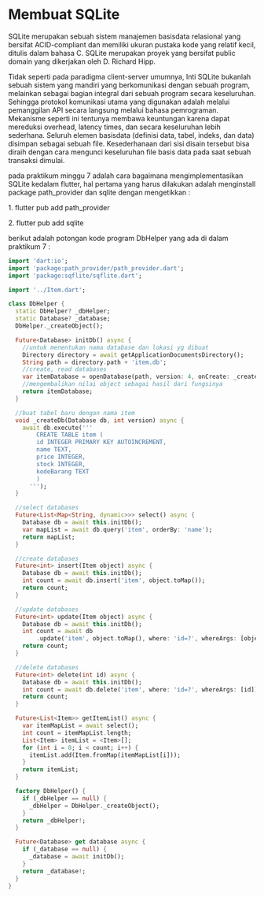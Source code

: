 # Membuat SQLite 
<p> SQLite merupakan sebuah sistem manajemen basisdata relasional yang bersifat ACID-compliant dan memiliki ukuran pustaka kode yang relatif kecil, ditulis dalam bahasa C. SQLite merupakan proyek yang bersifat public domain yang dikerjakan oleh D. Richard Hipp.

Tidak seperti pada paradigma client-server umumnya, Inti SQLite bukanlah sebuah sistem yang mandiri yang berkomunikasi dengan sebuah program, melainkan sebagai bagian integral dari sebuah program secara keseluruhan. Sehingga protokol komunikasi utama yang digunakan adalah melalui pemanggilan API secara langsung melalui bahasa pemrograman. Mekanisme seperti ini tentunya membawa keuntungan karena dapat mereduksi overhead, latency times, dan secara keseluruhan lebih sederhana. Seluruh elemen basisdata (definisi data, tabel, indeks, dan data) disimpan sebagai sebuah file. Kesederhanaan dari sisi disain tersebut bisa diraih dengan cara mengunci keseluruhan file basis data pada saat sebuah transaksi dimulai.</p> 

<p> pada praktikum minggu 7 adalah cara bagaimana mengimplementasikan SQLite kedalam flutter, hal pertama yang harus dilakukan adalah menginstall package path_provider dan sqlite dengan mengetikkan :</p>

<p>1. flutter pub add path_provider </p>
<p> 2. flutter pub add sqlite </p>

<p> berikut adalah potongan kode program DbHelper yang ada di dalam praktikum 7 : </p>

``` dart
import 'dart:io';
import 'package:path_provider/path_provider.dart';
import 'package:sqflite/sqflite.dart';

import '../Item.dart';

class DbHelper {
  static DbHelper? _dbHelper;
  static Database? _database;
  DbHelper._createObject();

  Future<Database> initDb() async {
    //untuk menentukan nama database dan lokasi yg dibuat
    Directory directory = await getApplicationDocumentsDirectory();
    String path = directory.path + 'item.db';
    //create, read databases
    var itemDatabase = openDatabase(path, version: 4, onCreate: _createDb);
    //mengembalikan nilai object sebagai hasil dari fungsinya
    return itemDatabase;
  }

  //buat tabel baru dengan nama item
  void _createDb(Database db, int version) async {
    await db.execute('''
        CREATE TABLE item (
        id INTEGER PRIMARY KEY AUTOINCREMENT,
        name TEXT,
        price INTEGER,
        stock INTEGER,
        kodeBarang TEXT
        )
      ''');
  }

  //select databases
  Future<List<Map<String, dynamic>>> select() async {
    Database db = await this.initDb();
    var mapList = await db.query('item', orderBy: 'name');
    return mapList;
  }

  //create databases
  Future<int> insert(Item object) async {
    Database db = await this.initDb();
    int count = await db.insert('item', object.toMap());
    return count;
  }

  //update databases
  Future<int> update(Item object) async {
    Database db = await this.initDb();
    int count = await db
        .update('item', object.toMap(), where: 'id=?', whereArgs: [object.id]);
    return count;
  }

  //delete databases
  Future<int> delete(int id) async {
    Database db = await this.initDb();
    int count = await db.delete('item', where: 'id=?', whereArgs: [id]);
    return count;
  }

  Future<List<Item>> getItemList() async {
    var itemMapList = await select();
    int count = itemMapList.length;
    List<Item> itemList = <Item>[];
    for (int i = 0; i < count; i++) {
      itemList.add(Item.fromMap(itemMapList[i]));
    }
    return itemList;
  }

  factory DbHelper() {
    if (_dbHelper == null) {
      _dbHelper = DbHelper._createObject();
    }
    return _dbHelper!;
  }

  Future<Database> get database async {
    if (_database == null) {
      _database = await initDb();
    }
    return _database!;
  }
}

``` 